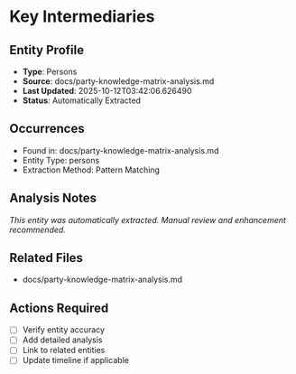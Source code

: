# Key Intermediaries

## Entity Profile
- **Type**: Persons
- **Source**: docs/party-knowledge-matrix-analysis.md
- **Last Updated**: 2025-10-12T03:42:06.626490
- **Status**: Automatically Extracted

## Occurrences
- Found in: docs/party-knowledge-matrix-analysis.md
- Entity Type: persons
- Extraction Method: Pattern Matching

## Analysis Notes
*This entity was automatically extracted. Manual review and enhancement recommended.*

## Related Files
- docs/party-knowledge-matrix-analysis.md

## Actions Required
- [ ] Verify entity accuracy
- [ ] Add detailed analysis
- [ ] Link to related entities
- [ ] Update timeline if applicable
